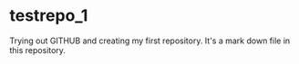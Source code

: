 # testrepo_1
Trying out GITHUB and creating my first repository.
It's a mark down file in this repository.
